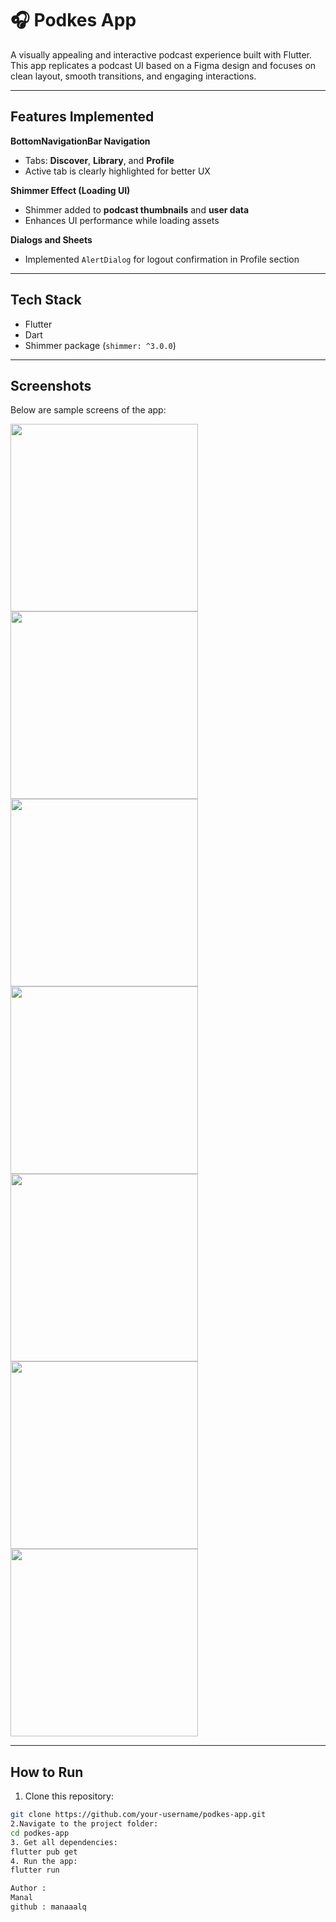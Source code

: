 # 🎧 Podkes App

A visually appealing and interactive podcast experience built with Flutter. This app replicates a podcast UI based on a Figma design and focuses on clean layout, smooth transitions, and engaging interactions.


---

##  Features Implemented

 **BottomNavigationBar Navigation**  
- Tabs: **Discover**, **Library**, and **Profile**  
- Active tab is clearly highlighted for better UX  

**Shimmer Effect (Loading UI)**  
- Shimmer added to **podcast thumbnails** and **user data**  
- Enhances UI performance while loading assets  

 **Dialogs and Sheets**  
- Implemented `AlertDialog` for logout confirmation in Profile section

---

##  Tech Stack

- Flutter 
- Dart
- Shimmer package (`shimmer: ^3.0.0`)

---

##  Screenshots

Below are sample screens of the app:

<img src="assets/screenshot/image1.png" width="300"/>
<img src="assets/screenshot/image2.png" width="300"/>
<img src="assets/screenshot/image3.png" width="300"/>
<img src="assets/screenshot/image4.png" width="300"/>
<img src="assets/screenshot/image5.png" width="300"/>
<img src="assets/screenshot/image6.png" width="300"/>
<img src="assets/screenshot/image7.png" width="300"/>


---

## How to Run

1. Clone this repository:
```bash
git clone https://github.com/your-username/podkes-app.git
2.Navigate to the project folder:
cd podkes-app
3. Get all dependencies:
flutter pub get
4. Run the app:
flutter run

Author :
Manal
github : manaaalq
